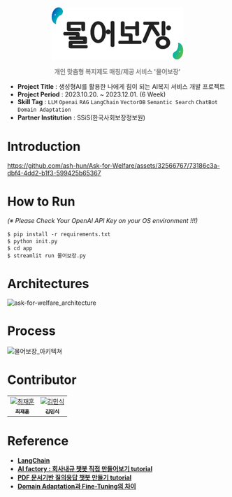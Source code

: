 <div align="center">
    <img src="./assets/service logo.png" width="60%"/>
    <p style="color:gray"><b>개인 맞춤형 복지제도 매칭/제공 서비스 '물어보장'</b></p>
</div>

- **Project Title** : 생성형AI를 활용한 나에게 힘이 되는 AI복지 서비스 개발 프로젝트
- **Project Period** : 2023.10.20. ~ 2023.12.01. (6 Week)
- **Skill Tag** : `LLM` `Openai` `RAG` `LangChain` `VectorDB` `Semantic Search` `ChatBot` `Domain Adaptation`
- **Partner Institution** : SSiS(한국사회보장정보원)

# Introduction


https://github.com/ash-hun/Ask-for-Welfare/assets/32566767/73186c3a-dbf4-4dd2-b1f3-599425b65367


# How to Run

*(※ Please Check Your OpenAI API Key on your OS environment !!!)*  

    $ pip install -r requirements.txt
    $ python init.py
    $ cd app
    $ streamlit run 물어보장.py

# Architectures

![ask-for-welfare_architecture](https://github.com/ash-hun/Ask-for-Welfare/assets/32566767/74f00290-54da-4d8b-a745-163ad5c9ebca)

# Process

![물어보장_아키텍쳐](https://github.com/ash-hun/Ask-for-Welfare/assets/32566767/39465170-9992-4cb6-bc23-98cbe29ec82a)

# Contributor
<table>
  <tr>
    <!-- first -->
    <td align="center">
      <a href="https://github.com/ash-hun">
        <img src="https://github.com/ash-hun.png" width="100px;" alt="최재훈"/><br />
        <sub><b>최재훈</b></sub>
      </a>
    </td>
    <!-- second -->
    <td align="center">
      <a href="https://github.com/Noveled">
        <img src="https://github.com/Noveled.png" width="100px;" alt="김민식"/><br />
        <sub><b>김민식</b></sub>
      </a>
    </td>
  </tr>
</table>

# Reference

- [**LangChain**](https://python.langchain.com/docs/get_started/introduction)
- [**AI factory : 회사내규 챗봇 직접 만들어보기 tutorial**](https://aifactory.space/task/2446/overview)
- [**PDF 문서기반 질의응답 챗봇 만들기 tutorial**](https://aifactory.space/task/2461/overview)
- [**Domain Adaptation과 Fine-Tuning의 차이**](https://yangoos57.github.io/blog/DeepLearning/paper/Finetuning/Finetuning/)

